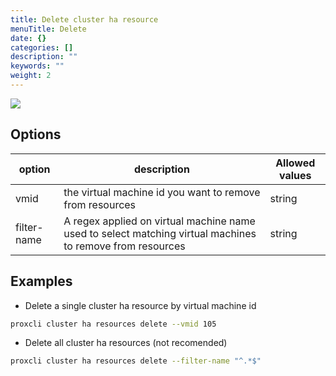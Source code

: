 ```yaml
---
title: Delete cluster ha resource
menuTitle: Delete
date: {}
categories: []
description: ""
keywords: ""
weight: 2
---
```


![](/images/proxcli_cluster_ha_resources_delete_help.png)

## Options

|option|description|Allowed values|
|---|---|---|
|vmid|the virtual machine id you want to remove from resources|string|
|filter-name|A regex applied on virtual machine name used to select matching virtual machines to remove from resources|string|

## Examples

- Delete a single cluster ha resource by virtual machine id

```bash
proxcli cluster ha resources delete --vmid 105
```

- Delete all cluster ha resources (not recomended)

```bash
proxcli cluster ha resources delete --filter-name "^.*$"
```
